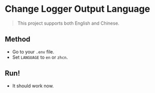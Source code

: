 # Change Logger Output Language

> This project supports both English and Chinese.

## Method

* Go to your `.env` file.
* Set `LANGUAGE` to `en` or `zhcn`.

## Run!

* It should work now.
